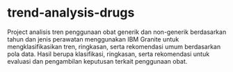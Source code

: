 # trend-analysis-drugs
Project analisis tren penggunaan obat generik dan non-generik berdasarkan tahun dan jenis perawatan menggunakan IBM Granite untuk mengklasifikasikan tren, ringkasan, serta rekomendasi umum berdasarkan pola data. Hasil berupa klasifikasi, ringkasan, serta rekomendasi untuk evaluasi dan pengambilan keputusan terkait penggunaan obat.
